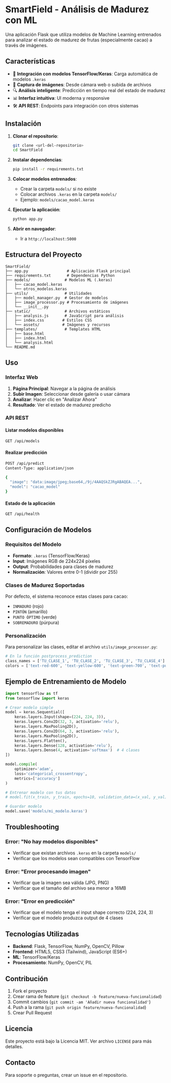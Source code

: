 # SmartField - Análisis de Madurez con ML

Una aplicación Flask que utiliza modelos de Machine Learning entrenados para analizar el estado de madurez de frutas (especialmente cacao) a través de imágenes.

## Características

- 🤖 **Integración con modelos TensorFlow/Keras**: Carga automática de modelos `.keras`
- 📸 **Captura de imágenes**: Desde cámara web o subida de archivos
- 🔍 **Análisis inteligente**: Predicción en tiempo real del estado de madurez
- 📊 **Interfaz intuitiva**: UI moderna y responsive
- 🛠️ **API REST**: Endpoints para integración con otros sistemas

## Instalación

1. **Clonar el repositorio**:
   ```bash
   git clone <url-del-repositorio>
   cd SmartField
   ```

2. **Instalar dependencias**:
   ```bash
   pip install -r requirements.txt
   ```

3. **Colocar modelos entrenados**:
   - Crear la carpeta `models/` si no existe
   - Colocar archivos `.keras` en la carpeta `models/`
   - Ejemplo: `models/cacao_model.keras`

4. **Ejecutar la aplicación**:
   ```bash
   python app.py
   ```

5. **Abrir en navegador**:
   - Ir a `http://localhost:5000`

## Estructura del Proyecto

```
SmartField/
├── app.py                 # Aplicación Flask principal
├── requirements.txt       # Dependencias Python
├── models/               # Modelos ML (.keras)
│   ├── cacao_model.keras
│   └── otros_modelos.keras
├── utils/                # Utilidades
│   ├── model_manager.py  # Gestor de modelos
│   ├── image_processor.py # Procesamiento de imágenes
│   └── __init__.py
├── static/               # Archivos estáticos
│   ├── analysis.js       # JavaScript para análisis
│   ├── index.css        # Estilos CSS
│   └── assets/          # Imágenes y recursos
├── templates/            # Templates HTML
│   ├── base.html
│   ├── index.html
│   └── analysis.html
└── README.md
```

## Uso

### Interfaz Web

1. **Página Principal**: Navegar a la página de análisis
2. **Subir Imagen**: Seleccionar desde galería o usar cámara
3. **Analizar**: Hacer clic en "Analizar Ahora"
4. **Resultado**: Ver el estado de madurez predicho

### API REST

#### Listar modelos disponibles
```bash
GET /api/models
```

#### Realizar predicción
```bash
POST /api/predict
Content-Type: application/json

{
  "image": "data:image/jpeg;base64,/9j/4AAQSkZJRgABAQEA...",
  "model": "cacao_model"
}
```

#### Estado de la aplicación
```bash
GET /api/health
```

## Configuración de Modelos

### Requisitos del Modelo

- **Formato**: `.keras` (TensorFlow/Keras)
- **Input**: Imágenes RGB de 224x224 píxeles
- **Output**: Probabilidades para clases de madurez
- **Normalización**: Valores entre 0-1 (dividir por 255)

### Clases de Madurez Soportadas

Por defecto, el sistema reconoce estas clases para cacao:
- `INMADURO` (rojo)
- `PINTÓN` (amarillo)
- `PUNTO ÓPTIMO` (verde)
- `SOBREMADURO` (púrpura)

### Personalización

Para personalizar las clases, editar el archivo `utils/image_processor.py`:

```python
# En la función postprocess_prediction
class_names = ['TU_CLASE_1', 'TU_CLASE_2', 'TU_CLASE_3', 'TU_CLASE_4']
colors = ['text-red-600', 'text-yellow-600', 'text-green-700', 'text-purple-600']
```

## Ejemplo de Entrenamiento de Modelo

```python
import tensorflow as tf
from tensorflow import keras

# Crear modelo simple
model = keras.Sequential([
    keras.layers.Input(shape=(224, 224, 3)),
    keras.layers.Conv2D(32, 3, activation='relu'),
    keras.layers.MaxPooling2D(),
    keras.layers.Conv2D(64, 3, activation='relu'),
    keras.layers.MaxPooling2D(),
    keras.layers.Flatten(),
    keras.layers.Dense(128, activation='relu'),
    keras.layers.Dense(4, activation='softmax')  # 4 clases
])

model.compile(
    optimizer='adam',
    loss='categorical_crossentropy',
    metrics=['accuracy']
)

# Entrenar modelo con tus datos
# model.fit(x_train, y_train, epochs=10, validation_data=(x_val, y_val))

# Guardar modelo
model.save('models/mi_modelo.keras')
```

## Troubleshooting

### Error: "No hay modelos disponibles"
- Verificar que existan archivos `.keras` en la carpeta `models/`
- Verificar que los modelos sean compatibles con TensorFlow

### Error: "Error procesando imagen"
- Verificar que la imagen sea válida (JPG, PNG)
- Verificar que el tamaño del archivo sea menor a 16MB

### Error: "Error en predicción"
- Verificar que el modelo tenga el input shape correcto (224, 224, 3)
- Verificar que el modelo produzca output de 4 clases

## Tecnologías Utilizadas

- **Backend**: Flask, TensorFlow, NumPy, OpenCV, Pillow
- **Frontend**: HTML5, CSS3 (Tailwind), JavaScript (ES6+)
- **ML**: TensorFlow/Keras
- **Procesamiento**: NumPy, OpenCV, PIL

## Contribución

1. Fork el proyecto
2. Crear rama de feature (`git checkout -b feature/nueva-funcionalidad`)
3. Commit cambios (`git commit -am 'Añadir nueva funcionalidad'`)
4. Push a la rama (`git push origin feature/nueva-funcionalidad`)
5. Crear Pull Request

## Licencia

Este proyecto está bajo la Licencia MIT. Ver archivo `LICENSE` para más detalles.

## Contacto

Para soporte o preguntas, crear un issue en el repositorio.
